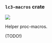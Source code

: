 ### `lc3-macros` crate

[![](https://github.com/ut-utp/prototype/workflows/macros/badge.svg)](https://github.com/ut-utp/prototype/actions)

Helper proc-macros.

(TODO!)
